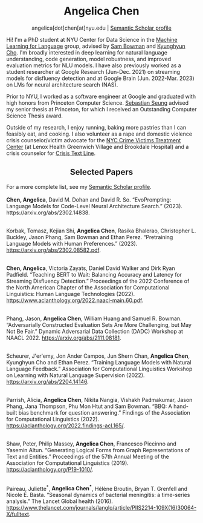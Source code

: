 <h1 align="center">
  Angelica Chen
</h1>
<p align="center">
  angelica[dot]chen[at]nyu.edu | <a href="https://www.semanticscholar.org/author/Angelica-Chen/13336152">Semantic Scholar profile</a>
</p>

Hi! I'm a PhD student at NYU Center for Data Science in the [Machine Learning for Language](https://wp.nyu.edu/ml2/) group, advised by [Sam Bowman](https://cims.nyu.edu/~sbowman/) and [Kyunghyun Cho](https://kyunghyuncho.me/). I'm broadly interested in deep learning for natural language understanding, code generation, model robustness, and improved evaluation metrics for NLU models. I have also previously worked as a student researcher at Google Research (Jun-Dec. 2021) on streaming models for disfluency detection and at Google Brain (Jun. 2022-Mar. 2023) on LMs for neural architecture search (NAS).

Prior to NYU, I worked as a software engineer at Google and graduated with high honors from Princeton Computer Science. [Sebastian Seung](https://www.cs.princeton.edu/people/profile/sseung) advised my senior thesis at Princeton, for which I received an Outstanding Computer Science Thesis award.

Outside of my research, I enjoy running, baking more pastries than I can feasibly eat, and cooking. I also volunteer as a rape and domestic violence crisis counselor/victim advocate for the [NYC Crime Victims Treatment Center](https://www.cvtcnyc.org/) (at Lenox Health Greenwich Village and Brookdale Hospital) and a crisis counselor for [Crisis Text Line](https://www.crisistextline.org/).

<h2 align="center">
  Selected Papers
</h2>
For a more complete list, see my <a href="https://www.semanticscholar.org/author/Angelica-Chen/13336152">Semantic Scholar profile</a>. <br>
<br>
<b>Chen, Angelica</b>, David M. Dohan and David R. So. “EvoPrompting: Language Models for Code-Level Neural Architecture Search.” (2023). https://arxiv.org/abs/2302.14838. <br>
<br>

Korbak, Tomasz, Kejian Shi, <b>Angelica Chen</b>, Rasika Bhalerao, Christopher L. Buckley, Jason Phang, Sam Bowman and Ethan Perez. “Pretraining Language Models with Human Preferences.” (2023). https://arxiv.org/abs/2302.08582.pdf. <br>
<br>

<b>Chen, Angelica</b>, Victoria Zayats, Daniel David Walker and Dirk Ryan Padfield. “Teaching BERT to Wait: Balancing Accuracy and Latency for Streaming Disfluency Detection.” Proceedings of the 2022 Conference of the North American Chapter of the Association for Computational Linguistics: Human Language Technologies (2022). https://www.aclanthology.org/2022.naacl-main.60.pdf. <br>
<br>

Phang, Jason, <b>Angelica Chen</b>, William Huang and Samuel R. Bowman. “Adversarially Constructed Evaluation Sets Are More Challenging, but May Not Be Fair.” Dynamic Adversarial Data Collection (DADC) Workshop at NAACL 2022. https://arxiv.org/abs/2111.08181. <br>
<br>

Scheurer, J'er'emy, Jon Ander Campos, Jun Shern Chan, <b>Angelica Chen</b>, Kyunghyun Cho and Ethan Perez. “Training Language Models with Natural Language Feedback.” Association for Computational Linguistics Workshop on Learning with Natural Language Supervision (2022). https://arxiv.org/abs/2204.14146. <br>
<br>

Parrish, Alicia, <b>Angelica Chen</b>, Nikita Nangia, Vishakh Padmakumar, Jason Phang, Jana Thompson, Phu Mon Htut and Sam Bowman. “BBQ: A hand-built bias benchmark for question answering.” Findings of the Association for Computational Linguistics (2022). https://aclanthology.org/2022.findings-acl.165/. <br>
<br>

Shaw, Peter, Philip Massey, <b>Angelica Chen</b>, Francesco Piccinno and Yasemin Altun. “Generating Logical Forms from Graph Representations of Text and Entities.” Proceedings of the 57th Annual Meeting of the Association for Computational Linguistics (2019). https://aclanthology.org/P19-1010/. <br>
<br>

Paireau, Juliette<sup>\*</sup>, <b>Angelica Chen<sup>\*</sup></b>, Hélène Broutin, Bryan T. Grenfell and Nicole E. Basta. “Seasonal dynamics of bacterial meningitis: a time-series analysis.” The Lancet Global health (2016). https://www.thelancet.com/journals/langlo/article/PIIS2214-109X(16)30064-X/fulltext. <br>
<br>
